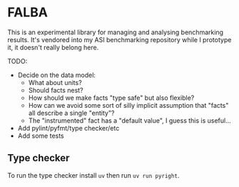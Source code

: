 # FALBA

This is an experimental library for managing and analysing benchmarking results.
It's vendored into my ASI benchmarking repository while I prototype it, it
doesn't really belong here.

TODO:

- Decide on the data model:
  - What about units?
  - Should facts nest?
  - How should we make facts "type safe" but also flexible?
  - How can we avoid some sort of silly implicit assumption that "facts" all
    describe a single "entity"?
  - The "instrumented" fact has a "default value", I guess this is useful...
- Add pylint/pyfmt/type checker/etc
- Add some tests

## Type checker

To run the type checker install `uv` then run `uv run pyright`.